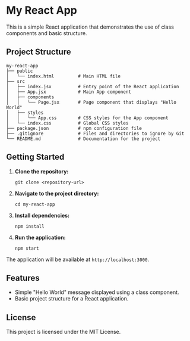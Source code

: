 # My React App

This is a simple React application that demonstrates the use of class components and basic structure.

## Project Structure

```
my-react-app
├── public
│   └── index.html         # Main HTML file
├── src
│   ├── index.jsx          # Entry point of the React application
│   ├── App.jsx            # Main App component
│   ├── components
│   │   └── Page.jsx       # Page component that displays "Hello World"
│   ├── styles
│   │   └── App.css        # CSS styles for the App component
│   └── index.css          # Global CSS styles
├── package.json           # npm configuration file
├── .gitignore             # Files and directories to ignore by Git
└── README.md              # Documentation for the project
```

## Getting Started

1. **Clone the repository:**
   ```
   git clone <repository-url>
   ```

2. **Navigate to the project directory:**
   ```
   cd my-react-app
   ```

3. **Install dependencies:**
   ```
   npm install
   ```

4. **Run the application:**
   ```
   npm start
   ```

The application will be available at `http://localhost:3000`.

## Features

- Simple "Hello World" message displayed using a class component.
- Basic project structure for a React application.

## License

This project is licensed under the MIT License.